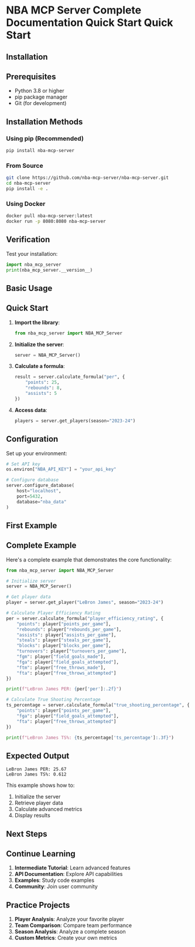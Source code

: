 # NBA MCP Server Complete Documentation Quick Start Quick Start

## Installation
## Prerequisites

- Python 3.8 or higher
- pip package manager
- Git (for development)

## Installation Methods

### Using pip (Recommended)

```bash
pip install nba-mcp-server
```

### From Source

```bash
git clone https://github.com/nba-mcp-server/nba-mcp-server.git
cd nba-mcp-server
pip install -e .
```

### Using Docker

```bash
docker pull nba-mcp-server:latest
docker run -p 8080:8080 nba-mcp-server
```

## Verification

Test your installation:

```python
import nba_mcp_server
print(nba_mcp_server.__version__)
```

## Basic Usage
## Quick Start

1. **Import the library**:
   ```python
   from nba_mcp_server import NBA_MCP_Server
   ```

2. **Initialize the server**:
   ```python
   server = NBA_MCP_Server()
   ```

3. **Calculate a formula**:
   ```python
   result = server.calculate_formula("per", {
       "points": 25,
       "rebounds": 8,
       "assists": 5
   })
   ```

4. **Access data**:
   ```python
   players = server.get_players(season="2023-24")
   ```

## Configuration

Set up your environment:

```python
# Set API key
os.environ["NBA_API_KEY"] = "your_api_key"

# Configure database
server.configure_database(
    host="localhost",
    port=5432,
    database="nba_data"
)
```

## First Example
## Complete Example

Here's a complete example that demonstrates the core functionality:

```python
from nba_mcp_server import NBA_MCP_Server

# Initialize server
server = NBA_MCP_Server()

# Get player data
player = server.get_player("LeBron James", season="2023-24")

# Calculate Player Efficiency Rating
per = server.calculate_formula("player_efficiency_rating", {
    "points": player["points_per_game"],
    "rebounds": player["rebounds_per_game"],
    "assists": player["assists_per_game"],
    "steals": player["steals_per_game"],
    "blocks": player["blocks_per_game"],
    "turnovers": player["turnovers_per_game"],
    "fgm": player["field_goals_made"],
    "fga": player["field_goals_attempted"],
    "ftm": player["free_throws_made"],
    "fta": player["free_throws_attempted"]
})

print(f"LeBron James PER: {per['per']:.2f}")

# Calculate True Shooting Percentage
ts_percentage = server.calculate_formula("true_shooting_percentage", {
    "points": player["points_per_game"],
    "fga": player["field_goals_attempted"],
    "fta": player["free_throws_attempted"]
})

print(f"LeBron James TS%: {ts_percentage['ts_percentage']:.3f}")
```

## Expected Output

```
LeBron James PER: 25.67
LeBron James TS%: 0.612
```

This example shows how to:
1. Initialize the server
2. Retrieve player data
3. Calculate advanced metrics
4. Display results

## Next Steps
## Continue Learning

1. **Intermediate Tutorial**: Learn advanced features
2. **API Documentation**: Explore API capabilities
3. **Examples**: Study code examples
4. **Community**: Join user community

## Practice Projects

1. **Player Analysis**: Analyze your favorite player
2. **Team Comparison**: Compare team performance
3. **Season Analysis**: Analyze a complete season
4. **Custom Metrics**: Create your own metrics
